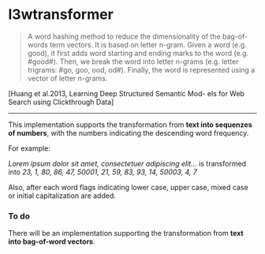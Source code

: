 # l3wtransformer

> A word hashing method to reduce the dimensionality of the bag-of-words term vectors. It is based on letter n-gram. Given a word (e.g. good), it first adds word starting and ending marks to the word (e.g. #good#). Then, we break the word into letter n-grams (e.g. letter trigrams: #go, goo, ood, od#). Finally, the word is represented using a vector of letter n-grams. 

[Huang et al.2013, Learning Deep Structured Semantic Mod- els for Web Search using Clickthrough Data]

---

This implementation supports the transformation from **text into sequenzes of numbers**, with the numbers indicating the descending word frequency.

For example:

*Lorem ipsum dolor sit amet, consectetuer adipiscing elit...* is transformed into *23, 1, 80, 86, 47, 50001, 21, 59, 83, 93, 14, 50003, 4, 7*

Also, after each word flags indicating lower case, upper case, mixed case or initial capitalization are added. 

### To do

There will be an implementation supporting the transformation from **text into bag-of-word vectors**.

